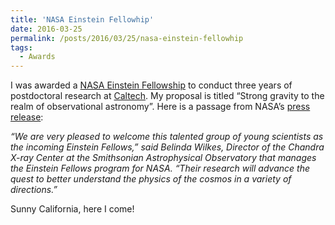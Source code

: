 ```yaml
---
title: 'NASA Einstein Fellowhip'
date: 2016-03-25
permalink: /posts/2016/03/25/nasa-einstein-fellowhip
tags:
  - Awards
---
```


I was awarded a [NASA Einstein Fellowship](<http://cxc.harvard.edu/fellows/>) to conduct three years of postdoctoral research at [Caltech](<http://www.caltech.edu/>). My proposal is titled “Strong gravity to the realm of observational astronomy”. Here is a passage from NASA’s [press release](<https://www.nasa.gov/feature/nasa-announces-astronomy-and-astrophysics-fellows-for-2016>):

_“We are very pleased to welcome this talented group of young scientists as the incoming Einstein Fellows,” said Belinda Wilkes, Director of the Chandra X-ray Center at the Smithsonian Astrophysical Observatory that manages the Einstein Fellows program for NASA. “Their research will advance the quest to better understand the physics of the cosmos in a variety of directions.”_

Sunny California, here I come!

